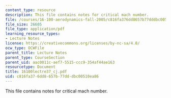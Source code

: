 ```yaml
---
content_type: resource
description: This file contains notes for critical mach number.
file: /courses/16-100-aerodynamics-fall-2005/c816fa376dd8657b77dddbc00510ea86_16100lectre37_cj.pdf
file_size: 26605
file_type: application/pdf
learning_resource_types:
- Lecture Notes
license: https://creativecommons.org/licenses/by-nc-sa/4.0/
ocw_type: OCWFile
parent_title: Lecture Notes
parent_type: CourseSection
parent_uid: aac0011c-aef7-5515-ccc9-354af44ae163
resourcetype: Document
title: 16100lectre37_cj.pdf
uid: c816fa37-6dd8-657b-77dd-dbc00510ea86
---
```

This file contains notes for critical mach number.